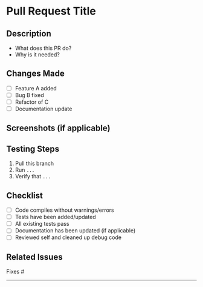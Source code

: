 # Pull Request Title

## Description
<!-- Provide a summary of the changes in this PR -->
- What does this PR do?
- Why is it needed?

## Changes Made
<!-- List out the specific changes -->
- [ ] Feature A added
- [ ] Bug B fixed
- [ ] Refactor of C
- [ ] Documentation update

## Screenshots (if applicable)
<!-- Add before/after screenshots, gifs, or terminal output if helpful -->

## Testing Steps
<!-- How can reviewers test this PR? -->
1. Pull this branch
2. Run `...`
3. Verify that `...`

## Checklist
- [ ] Code compiles without warnings/errors
- [ ] Tests have been added/updated
- [ ] All existing tests pass
- [ ] Documentation has been updated (if applicable)
- [ ] Reviewed self and cleaned up debug code

## Related Issues
<!-- Link related issues, e.g. "Fixes #123" -->
Fixes #

---
